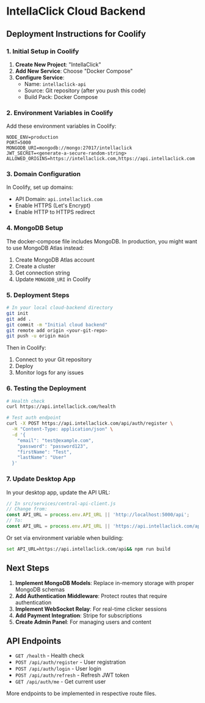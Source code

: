 # IntellaClick Cloud Backend

## Deployment Instructions for Coolify

### 1. Initial Setup in Coolify

1. **Create New Project**: "IntellaClick"
2. **Add New Service**: Choose "Docker Compose"
3. **Configure Service**:
   - Name: `intellaclick-api`
   - Source: Git repository (after you push this code)
   - Build Pack: Docker Compose
   
### 2. Environment Variables in Coolify

Add these environment variables in Coolify:

```env
NODE_ENV=production
PORT=5000
MONGODB_URI=mongodb://mongo:27017/intellaclick
JWT_SECRET=<generate-a-secure-random-string>
ALLOWED_ORIGINS=https://intellaclick.com,https://api.intellaclick.com
```

### 3. Domain Configuration

In Coolify, set up domains:
- API Domain: `api.intellaclick.com`
- Enable HTTPS (Let's Encrypt)
- Enable HTTP to HTTPS redirect

### 4. MongoDB Setup

The docker-compose file includes MongoDB. In production, you might want to use MongoDB Atlas instead:

1. Create MongoDB Atlas account
2. Create a cluster
3. Get connection string
4. Update `MONGODB_URI` in Coolify

### 5. Deployment Steps

```bash
# In your local cloud-backend directory
git init
git add .
git commit -m "Initial cloud backend"
git remote add origin <your-git-repo>
git push -u origin main
```

Then in Coolify:
1. Connect to your Git repository
2. Deploy
3. Monitor logs for any issues

### 6. Testing the Deployment

```bash
# Health check
curl https://api.intellaclick.com/health

# Test auth endpoint
curl -X POST https://api.intellaclick.com/api/auth/register \
  -H "Content-Type: application/json" \
  -d '{
    "email": "test@example.com",
    "password": "password123",
    "firstName": "Test",
    "lastName": "User"
  }'
```

### 7. Update Desktop App

In your desktop app, update the API URL:

```javascript
// In src/services/central-api-client.js
// Change from:
const API_URL = process.env.API_URL || 'http://localhost:5000/api';
// To:
const API_URL = process.env.API_URL || 'https://api.intellaclick.com/api';
```

Or set via environment variable when building:
```bash
set API_URL=https://api.intellaclick.com/api&& npm run build
```

## Next Steps

1. **Implement MongoDB Models**: Replace in-memory storage with proper MongoDB schemas
2. **Add Authentication Middleware**: Protect routes that require authentication
3. **Implement WebSocket Relay**: For real-time clicker sessions
4. **Add Payment Integration**: Stripe for subscriptions
5. **Create Admin Panel**: For managing users and content

## API Endpoints

- `GET /health` - Health check
- `POST /api/auth/register` - User registration
- `POST /api/auth/login` - User login
- `POST /api/auth/refresh` - Refresh JWT token
- `GET /api/auth/me` - Get current user

More endpoints to be implemented in respective route files.